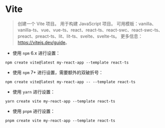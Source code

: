 # Vite

> 创建一个 Vite 项目。
> 用于构建 JavaScript 项目。
> 可用模板：vanilla、vanilla-ts、vue、vue-ts、react、react-ts、react-swc、react-swc-ts、preact、preact-ts、lit、lit-ts、svelte、svelte-ts。
> 更多信息：<https://vitejs.dev/guide>。

- 使用 `npm` 6.x 进行设置：

`npm create vite@latest my-react-app --template react-ts`

- 使用 `npm` 7+ 进行设置，需要额外的双破折号：

`npm create vite@latest my-react-app -- --template react-ts`

- 使用 `yarn` 进行设置：

`yarn create vite my-react-app --template react-ts`

- 使用 `pnpm` 进行设置：

`pnpm create vite my-react-app --template react-ts`